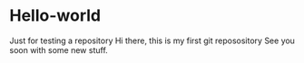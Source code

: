 # Hello-world
Just for testing a repository
Hi there, this is my first git reposository
See you soon with some new stuff.
